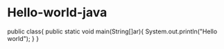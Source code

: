 # Hello-world-java
public class{
  public static void main(String[]ar){
     System.out.println("Hello world");
  }
}
